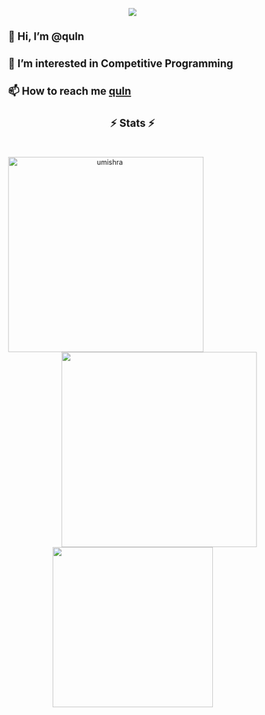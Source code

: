 <div align="center">
    <img src="https://komarev.com/ghpvc/?username=quln"/>
</div>

## 👋 Hi, I’m @quln
## 👀 I’m interested in Competitive Programming
## 📫 How to reach me [quln](https://github.com/quln)

<h2 align="center">⚡ Stats ⚡</h2>
<br>
<p align=center>
  <div align=center>
      <img align="left" width=396 src="https://github-readme-streak-stats.herokuapp.com/?user=quln&theme=react&border=61dafb&hide_border=true" alt="umishra" />
      <img align="right" width=396 src="https://github-readme-stats.vercel.app/api?username=quln&show_icons=true&theme=react&border_color=61dafb&hide_border=true" />
  </div>
  <br><br><br><br><br><br><br><br><br>
  <div align=center>
    <img width=325 align="center" src="https://github-readme-stats.vercel.app/api/top-langs/?username=quln&hide=c%23,powershell,java&title_color=61dafb&text_color=ffffff&icon_color=61dafb&bg_color=20232a&langs_count=8&layout=compact&border_color=61dafb&hide_border=true" />
  </div>
</p>


